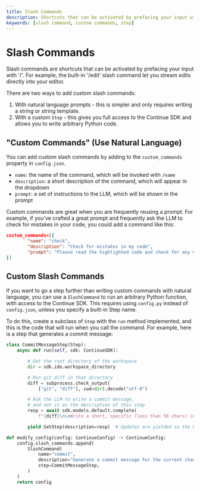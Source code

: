 ```yaml
---
title: Slash Commands
description: Shortcuts that can be activated by prefacing your input with '/'
keywords: [slash command, custom commands, step]
---
```


# Slash Commands

Slash commands are shortcuts that can be activated by prefacing your input with '/'. For example, the built-in '/edit' slash command let you stream edits directly into your editor.

There are two ways to add custom slash commands:

1. With natural language prompts - this is simpler and only requires writing a string or string template.
2. With a custom `Step` - this gives you full access to the Continue SDK and allows you to write arbitrary Python code.

## "Custom Commands" (Use Natural Language)

You can add custom slash commands by adding to the `custom_commands` property in `config.json`.

- `name`: the name of the command, which will be invoked with `/name`
- `description`: a short description of the command, which will appear in the dropdown
- `prompt`: a set of instructions to the LLM, which will be shown in the prompt

Custom commands are great when you are frequently reusing a prompt. For example, if you've crafted a great prompt and frequently ask the LLM to check for mistakes in your code, you could add a command like this:

```json title="~/.continue/config.json"
custom_commands=[{
        "name": "check",
        "description": "Check for mistakes in my code",
        "prompt": "Please read the highlighted code and check for any mistakes. You should look for the following, and be extremely vigilant:\n- Syntax errors\n- Logic errors\n- Security vulnerabilities\n- Performance issues\n- Anything else that looks wrong\n\nOnce you find an error, please explain it as clearly as possible, but without using extra words. For example, instead of saying 'I think there is a syntax error on line 5', you should say 'Syntax error on line 5'. Give your answer as one bullet point per mistake found."
}]
```

## Custom Slash Commands

If you want to go a step further than writing custom commands with natural language, you can use a `SlashCommand` to run an arbitrary Python function, with access to the Continue SDK. This requires using `config.py` instead of `config.json`, unless you specify a built-in Step name.

To do this, create a subclass of `Step` with the `run` method implemented, and this is the code that will run when you call the command. For example, here is a step that generates a commit message:

```python title="~/.continue/config.py"
class CommitMessageStep(Step):
    async def run(self, sdk: ContinueSDK):

        # Get the root directory of the workspace
        dir = sdk.ide.workspace_directory

        # Run git diff in that directory
        diff = subprocess.check_output(
            ["git", "diff"], cwd=dir).decode("utf-8")

        # Ask the LLM to write a commit message,
        # and set it as the description of this step
        resp = await sdk.models.default.complete(
            f"{diff}\n\nWrite a short, specific (less than 50 chars) commit message about the above changes:")

        yield SetStep(description=resp)  # Updates are yielded so the UI can be incrementally updated

def modify_config(config: ContinueConfig) -> ContinueConfig:
    config.slash_commands.append(
        SlashCommand(
            name="commit",
            description="Generate a commit message for the current changes",
            step=CommitMessageStep,
        )
    )
    return config
```
